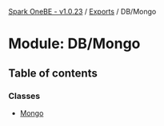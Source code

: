 [Spark OneBE - v1.0.23](../README.md) / [Exports](../modules.md) / DB/Mongo

# Module: DB/Mongo

## Table of contents

### Classes

- [Mongo](../classes/DB_Mongo.Mongo.md)
